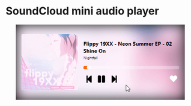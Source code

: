 # SoundCloud mini audio player
<p align="center"><img src="https://raw.githubusercontent.com/uDaanilo/sc-mini-player/master/img/main.gif" /></p>
